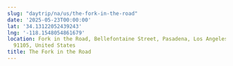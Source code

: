```yaml
---
slug: "daytrip/na/us/the-fork-in-the-road"
date: '2025-05-23T00:00:00'
lat: '34.13122052439243'
lng: '-118.1548054861679'
location: Fork in the Road, Bellefontaine Street, Pasadena, Los Angeles County, California,
  91105, United States
title: The Fork in the Road
---
```



